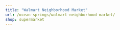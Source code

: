 ```yaml
---
title: "Walmart Neighborhood Market"
url: /ocean-springs/walmart-neighborhood-market/
shop: supermarket
---
```

